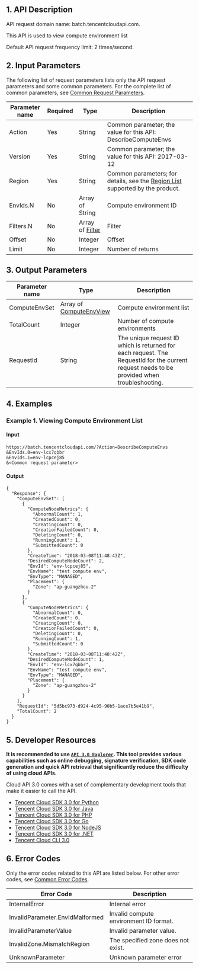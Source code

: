 ## 1. API Description

API request domain name: batch.tencentcloudapi.com.

This API is used to view compute environment list

Default API request frequency limit: 2 times/second.


## 2. Input Parameters

The following list of request parameters lists only the API request parameters and some common parameters. For the complete list of common parameters, see [Common Request Parameters](/document/api/599/30473).

| Parameter name | Required | Type | Description |
|---------|---------|---------|---------|
| Action | Yes | String | Common parameter; the value for this API: DescribeComputeEnvs |
| Version | Yes | String | Common parameter; the value for this API: 2017-03-12 |
| Region | Yes | String | Common parameters; for details, see the [Region List](/document/api/599/30473#.E5.9C.B0.E5.9F.9F.E5.88.97.E8.A1.A8) supported by the product. |
| EnvIds.N | No | Array of String | Compute environment ID |
| Filters.N | No | Array of [Filter](/document/api/599/30482#Filter) | Filter |
| Offset | No | Integer | Offset |
| Limit | No | Integer | Number of returns |

## 3. Output Parameters

| Parameter name | Type | Description |
|---------|---------|---------|
| ComputeEnvSet | Array of [ComputeEnvView](/document/api/599/30482#ComputeEnvView) | Compute environment list |
| TotalCount | Integer | Number of compute environments |
| RequestId | String | The unique request ID which is returned for each request. The RequestId for the current request needs to be provided when troubleshooting. |

## 4. Examples

### Example 1. Viewing Compute Environment List

#### Input

```
https://batch.tencentcloudapi.com/?Action=DescribeComputeEnvs
&EnvIds.0=env-lcx7qbbr
&EnvIds.1=env-lcpcej85
&<Common request parameter>
```

#### Output

```
{
  "Response": {
    "ComputeEnvSet": [
      {
        "ComputeNodeMetrics": {
          "AbnormalCount": 1,
          "CreatedCount": 0,
          "CreatingCount": 0,
          "CreationFailedCount": 0,
          "DeletingCount": 0,
          "RunningCount": 1,
          "SubmittedCount": 0
        },
        "CreateTime": "2018-03-08T11:48:43Z",
        "DesiredComputeNodeCount": 2,
        "EnvId": "env-lcpcej85",
        "EnvName": "test compute env",
        "EnvType": "MANAGED",
        "Placement": {
          "Zone": "ap-guangzhou-2"
        }
      },
      {
        "ComputeNodeMetrics": {
          "AbnormalCount": 0,
          "CreatedCount": 0,
          "CreatingCount": 0,
          "CreationFailedCount": 0,
          "DeletingCount": 0,
          "RunningCount": 1,
          "SubmittedCount": 0
        },
        "CreateTime": "2018-03-08T11:48:42Z",
        "DesiredComputeNodeCount": 1,
        "EnvId": "env-lcx7qbbr",
        "EnvName": "test compute env",
        "EnvType": "MANAGED",
        "Placement": {
          "Zone": "ap-guangzhou-2"
        }
      }
    ],
    "RequestId": "5d5bc973-d924-4c95-90b5-1ace7b5e41b9",
    "TotalCount": 2
  }
}
```

## 5. Developer Resources

**It is recommended to use [`API 3.0 Explorer`](https://console.cloud.tencent.com/api/explorer). This tool provides various capabilities such as online debugging, signature verification, SDK code generation and quick API retrieval that significantly reduce the difficulty of using cloud APIs.**

Cloud API 3.0 comes with a set of complementary development tools that make it easier to call the API.

* [Tencent Cloud SDK 3.0 for Python](https://github.com/TencentCloud/tencentcloud-sdk-python)
* [Tencent Cloud SDK 3.0 for Java](https://github.com/TencentCloud/tencentcloud-sdk-java)
* [Tencent Cloud SDK 3.0 for PHP](https://github.com/TencentCloud/tencentcloud-sdk-php)
* [Tencent Cloud SDK 3.0 for Go](https://github.com/TencentCloud/tencentcloud-sdk-go)
* [Tencent Cloud SDK 3.0 for NodeJS](https://github.com/TencentCloud/tencentcloud-sdk-nodejs)
* [Tencent Cloud SDK 3.0 for .NET](https://github.com/TencentCloud/tencentcloud-sdk-dotnet)
* [Tencent Cloud CLI 3.0](https://cloud.tencent.com/document/product/440/6176)

## 6. Error Codes

Only the error codes related to this API are listed below. For other error codes, see [Common Error Codes](/document/api/599/30479#.E5.85.AC.E5.85.B1.E9.94.99.E8.AF.AF.E7.A0.81).

| Error Code | Description |
|---------|---------|
| InternalError | Internal error |
| InvalidParameter.EnvIdMalformed | Invalid compute environment ID format. |
| InvalidParameterValue | Invalid parameter value. |
| InvalidZone.MismatchRegion | The specified zone does not exist. |
| UnknownParameter | Unknown parameter error |


